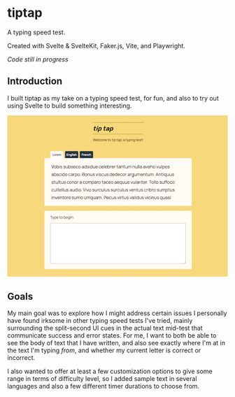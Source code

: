 # tiptap

A typing speed test.

Created with Svelte & SvelteKit, Faker.js, Vite, and Playwright.

*Code still in progress*

## Introduction

I built tiptap as my take on a typing speed test, for fun, and also to try out using Svelte to build something interesting.

![alt text](./static/tiptap_thumb.png "A screenshot of the tiptap typing test main page showing a block of text above an input field against a daffodil yellow background")

## Goals

My main goal was to explore how I might address certain issues I personally have found irksome in other typing speed tests I've tried, mainly surrounding the split-second UI cues in the actual text mid-test that communicate success and error states. For me, I want to both be able to see the body of text that I have written, and also see exactly where I'm at in the text I'm typing *from*, and whether my current letter is correct or incorrect.

I also wanted to offer at least a few customization options to give some range in terms of difficulty level, so I added sample text in several languages and also a few different timer durations to choose from.
